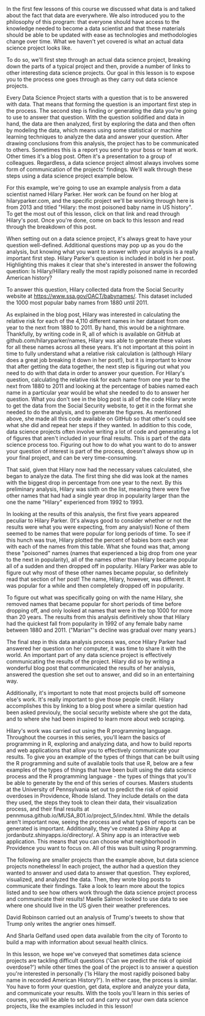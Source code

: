 In the first few lessons of this course we discussed what data is and talked about the fact that data are everywhere. We also introduced you to the philosophy of this program: that everyone should have access to the knowledge needed to become a data scientist and that these materials should be able to be updated with ease as technologies and methodologies change over time. What we haven't yet covered is what an actual data science project looks like. 

To do so, we'll first step through an actual data science project, breaking down the parts of a typical project and then, provide a number of links to other interesting data science projects. Our goal in this lesson is to expose you to the process one goes through as they carry out data science projects.

Every Data Science Project starts with a question that is to be answered with data. That means that forming the question is an important first step in the process. The second step is finding or generating the data you're going to use to answer that question. With the question solidified and data in hand, the data are then analyzed, first by exploring the data and then often by modeling the data, which means using some statistical or machine learning techniques to analyze the data and answer your question. After drawing conclusions from this analysis, the project has to be communicated to others. Sometimes this is a report you send to your boss or team at work. Other times it's a blog post. Often it's a presentation to a group of colleagues. Regardless, a data science project almost always involves some form of communication of the projects' findings. We'll walk through these steps using a data science project example below.

For this example, we're going to use an example analysis from a data scientist named Hilary Parker. Her work can be found on her blog at hilaryparker.com, and the specific project we'll be working through here is from 2013 and titled "Hilary: the most poisoned baby name in US history". To get the most out of this lesson, click on that link and read through Hilary's post. Once you're done, come on back to this lesson and read through the breakdown of this post.

When setting out on a data science project, it's always great to have your question well-defined. Additional questions may pop up as you do the analysis, but knowing what you want to answer with your analysis is a really important first step. Hilary Parker's question is included in bold in her post. Highlighting this makes it clear that she's interested in answer the following question: Is Hilary/Hillary really the most rapidly poisoned name in recorded American history?

To answer this question, Hilary collected data from the Social Security website at https://www.ssa.gov/OACT/babynames/. This dataset included the 1000 most popular baby names from 1880 until 2011. 

As explained in the blog post, Hilary was interested in calculating the relative risk for each of the 4,110 different names in her dataset from one year to the next from 1880 to 2011. By hand, this would be a nightmare. Thankfully, by writing code in R, all of which is available on GitHub at github.com/hilaryparker/names, Hilary was able to generate these values for all these names across all these years. It's not important at this point in time to fully understand what a relative risk calculation is (although Hilary does a great job breaking it down in her post!), but it is important to know that after getting the data together, the next step is figuring out what you need to do with that data in order to answer your question. For Hilary's question, calculating the relative risk for each name from one year to the next from 1880 to 2011 and looking at the percentage of babies named each name in a particular year would be what she needed to do to answer her question. What you don't see in the blog post is all of the code Hilary wrote to get the data from the Social Security website, to get it in the format she needed to do the analysis, and to generate the figures. As mentioned above, she made all this code available on GitHub so that other's could see what she did and repeat her steps if they wanted. In addition to this code, data science projects often involve writing a lot of code and generating a lot of figures that aren't included in your final results. This is part of the data science process too. Figuring out how to do what you want to do to answer your question of interest is part of the process, doesn't always show up in your final project, and can be very time-consuming.

That said, given that Hilary now had the necessary values calculated, she began to analyze the data. The first thing she did was look at the names with the biggest drop in percentage from one year to the next. By this preliminary analysis, Hilary was sixth on the list, meaning there were five other names that had had a single year drop in popularity larger than the one the name "Hilary" experienced from 1992 to 1993.

In looking at the results of this analysis, the first five years appeared peculiar to Hilary Parker. (It's always good to consider whether or not the results were what you were expecting, from any analysis!) None of them seemed to be names that were popular for long periods of time. To see if this hunch was true, Hilary plotted the percent of babies born each year with each of the names from this table. What she found was that, among these "poisoned" names (names that experienced a big drop from one year to the next in popularity), all of the names other than Hilary became popular all of a sudden and then dropped off in popularity. Hilary Parker was able to figure out why most of these other names became popular, so definitely read that section of her post! The name, Hilary, however, was different. It was popular for a while and then completely dropped off in popularity.

To figure out what was specifically going on with the name Hilary, she removed names that became popular for short periods of time before dropping off, and only looked at names that were in the top 1000 for more than 20 years. The results from this analysis definitively show that Hilary had the quickest fall from popularity in 1992 of any female baby name between 1880 and 2011. ("Marian"'s decline was gradual over many years.)

The final step in this data analysis process was, once Hilary Parker had answered her question on her computer, it was time to share it with the world. An important part of any data science project is effectively communicating the results of the project. Hilary did so by writing a wonderful blog post that communicated the results of her analysis, answered the question she set out to answer, and did so in an entertaining way. 

Additionally, it's important to note that most projects build off someone else's work. It's really important to give those people credit. Hilary accomplishes this by linking to a blog post where a similar question had been asked previouly, the social security webiste where she got the data, and to where she had been inspired to learn more about web scraping.

Hilary's work was carried out using the R programming language. Throughout the courses in this series, you'll learn the basics of programming in R, exploring and analyzing data, and how to build reports and web applications that allow you to effectively communicate your results. To give you an example of the types of things that can be built using the R programming and suite of available tools that use R, below are a few examples of the types of things that have been built using the data science process and the R programming language - the types of things that you'll be able to generate by the end of this series of courses. Masters students at the University of Pennsylvania set out to predict the risk of opioid overdoses in Providence, Rhode Island. They include details on the data they used, the steps they took to clean their data, their visualization process, and their final results at pennmusa.github.io/MUSA_801.io/project_5/index.html. While the details aren't important now, seeing the process and what types of reports can be generated is important. Additionally, they've created a Shiny App at jordanbutz.shinyapps.io/directory/. A Shiny app is an interactive web application. This means that you can choose what neighborhood in Providence you want to focus on. All of this was built using R programming.

The following are smaller projects than the example above, but data science projects nonetheless! In each project, the author had a question they wanted to answer and used data to answer that question. They explored, visualized, and analyzed the data. Then, they wrote blog posts to communicate their findings. Take a look to learn more about the topics listed and to see how others work through the data science project process and communicate their results! Maelle Salmon looked to use data to see where one should live in the US given their weather preferences.

David Robinson carried out an analysis of Trump's tweets to show that Trump only writes the angrier ones himself. 

And Sharla Gelfand used open data available from the city of Toronto to build a map with information about sexual health clinics.

In this lesson, we hope we've conveyed that sometimes data science projects are tackling difficult questions ('Can we predict the risk of opioid overdose?') while other times the goal of the project is to answer a question you're interested in personally ('Is Hilary the most rapidly poisoned baby name in recorded American History?'). In either case, the process is similar. You have to form your question, get data, explore and analyze your data, and communicate your results. With the tools you'll learn in this series of courses, you will be able to set out and carry out your own data science projects, like the examples included in this lesson!
